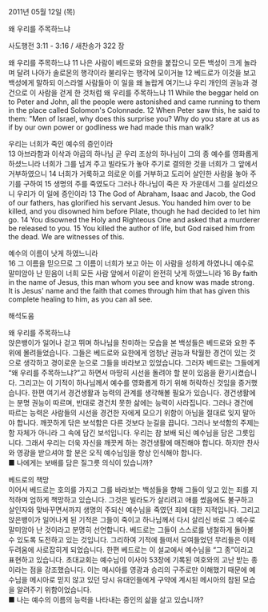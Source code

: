 2011년 05월 12일 (목)

왜 우리를 주목하느냐



사도행전 3:11 - 3:16 / 새찬송가 322 장


왜 우리를 주목하느냐 
11 나은 사람이 베드로와 요한을 붙잡으니 모든 백성이 크게 놀라며 달려 나아가 솔로몬의 행각이라 불리우는 행각에 모이거늘 12 베드로가 이것을 보고 백성에게 말하되 이스라엘 사람들아 이 일을 왜 놀랍게 여기느냐 우리 개인의 권능과 경건으로 이 사람을 걷게 한 것처럼 왜 우리를 주목하느냐 11 While the beggar held on to Peter and John, all the people were astonished and came running to them in the place called Solomon's Colonnade. 12 When Peter saw this, he said to them: "Men of Israel, why does this surprise you? Why do you stare at us as if by our own power or godliness we had made this man walk?   

우리는 너희가 죽인 예수의 증인이라  
13 아브라함과 이삭과 야곱의 하나님 곧 우리 조상의 하나님이 그의 종 예수를 영화롭게 하셨느니라 너희가 그를 넘겨 주고 빌라도가 놓아 주기로 결의한 것을 너희가 그 앞에서 거부하였으니 14 너희가 거룩하고 의로운 이를 거부하고 도리어 살인한 사람을 놓아 주기를 구하여 15 생명의 주를 죽였도다 그러나 하나님이 죽은 자 가운데서 그를 살리셨으니 우리가 이 일에 증인이라 13 The God of Abraham, Isaac and Jacob, the God of our fathers, has glorified his servant Jesus. You handed him over to be killed, and you disowned him before Pilate, though he had decided to let him go. 14 You disowned the Holy and Righteous One and asked that a murderer be released to you. 15 You killed the author of life, but God raised him from the dead. We are witnesses of this.   

예수의 이름이 낫게 하였느니라   
16 그 이름을 믿으므로 그 이름이 너희가 보고 아는 이 사람을 성하게 하였나니 예수로 말미암아 난 믿음이 너희 모든 사람 앞에서 이같이 완전히 낫게 하였느니라 16 By faith in the name of Jesus, this man whom you see and know was made strong. It is Jesus' name and the faith that comes through him that has given this complete healing to him, as you can all see.

해석도움





왜 우리를 주목하느냐   
앉은뱅이가 일어나 걷고 뛰며 하나님을 찬미하는 모습을 본 백성들은 베드로와 요한 주위에 몰려들었습니다. 그들은 베드로와 요한에게 엄청난 권능과 탁월한 경건이 있는 것으로 생각하고 경이로운 눈으로 그들을 바라보고 있었습니다. 그러자 베드로는 그들에게 “왜 우리를 주목하느냐?”고 하면서 마땅히 시선을 돌려야 할 분이 있음을 환기시켰습니다. 그리고는 이 기적이 하나님께서 예수를 영화롭게 하기 위해 허락하신 것임을 증거했습니다. 한편 여기서 경건생활과 능력의 관계를 생각해볼 필요가 있습니다. 경건생활에는 분명 권능이 따르며, 반대로 경건치 못한 삶에는 능력이 사라집니다. 그러나 경건에 따르는 능력은 사람들의 시선을 경건한 자에게 모으기 위함이 아님을 절대로 잊지 말아야 합니다. 깨끗하게 닦은 보석함은 다른 것보다 눈길을 끕니다. 그러나 보석함의 주제는 함 자체가 아니라 그 속에 담긴 보석입니다. 우리는 참 보배 되신 예수님을 담은 그릇입니다. 그래서 우리는 더욱 자신을 깨끗케 하는 경건생활에 매진해야 합니다. 하지만 찬사와 영광을 받으셔야 할 분은 오직 예수님임을 항상 인식해야 합니다.  
■ 나에게는 보배를 담은 질그릇 의식이 있습니까?    

베드로의 책망  
이어서 베드로는 호의를 가지고 그를 바라보는 백성들을 향해 그들이 잊고 있는 죄를 지적하며 엄하게 책망하고 있습니다. 그것은 빌라도가 살리려고 애를 썼음에도 불구하고 살인자와 맞바꾸면서까지 생명의 주되신 예수님을 죽였던 죄에 대한 지적입니다. 그리고 앉은뱅이가 일어나게 된 기적은 그들이 죽이고 하나님께서 다시 살리신 바로 그 예수로 말미암아 난 것이라고 분명히 선언합니다. 베드로는 그들이 스스로를 냉철하게 돌아볼 수 있도록 도전하고 있는 것입니다. 그리하여 기적에 들떠서 모여들었던 무리들은 이제 두려움에 사로잡히게 되었습니다. 한편 베드로는 이 설교에서 예수님을 “그 종”이라고 표현하고 있습니다. 초대교회는 예수님이 이사야 53장에 기록된 여호와의 고난 받는 종이라는 점을 강조했습니다. 이는 메시아를 영광과 승리의 구주로만 이해했기 때문에 예수님을 메시아로 믿지 않고 있던 당시 유대인들에게 구약에 계시된 메시아의 참된 모습을 알려주기 위함이었습니다.  
■ 나는 예수의 이름의 능력을 나타내는 증인의 삶을 살고 있습니까?